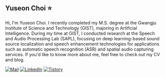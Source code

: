 ## Yuseon Choi ⭐

<!-- **YuseonChoi/YuseonChoi** is a ✨ _special_ ✨ repository because its `README.md` (this file) appears on your GitHub profile.-->

Hi, I'm Yuseon Choi. I recently completed my M.S. degree at the Gwangju Institute of Science and Technology (GIST), majoring in Artificial Intelligence. During my time at GIST, I conducted research at the Speech and Audio Processing Lab (SAPL), focusing on deep learning-based sound source localization and speech enhancement technologies for applications such as automatic speech recognition (ASR) and spatial audio capturing services. If you'd like to know more about me, feel free to check out my CV and blog.

[![Mail](https://img.shields.io/badge/Mail-2dd73e?style=for-the-badge&logo=gmail&logoColor=white)](mailto:chldbtjs74@naver.com)
[![LinkedIn](https://img.shields.io/badge/linkedin-%230077B5.svg?style=for-the-badge&logo=linkedin&logoColor=white)]([https://www.linkedin.com/in/yuseonchoi](https://kr.linkedin.com/in/yuseon-choi-9ba86823b?original_referer=https%3A%2F%2Fwww.google.com%2F))
[![Tistory](https://img.shields.io/badge/Tistory-FF6D00?style=for-the-badge&logo=tistory&logoColor=white)](https://sunny-archive.tistory.com/)


